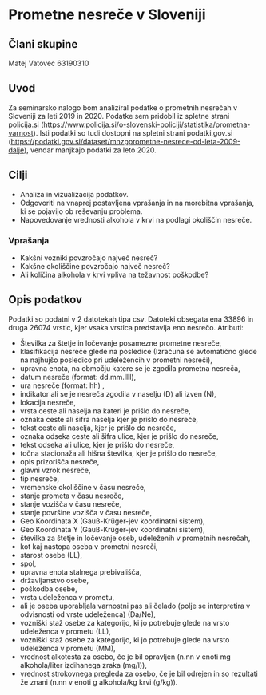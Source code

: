 # Prometne nesreče v Sloveniji

## Člani skupine
Matej Vatovec 63190310

## Uvod
Za seminarsko nalogo bom analiziral podatke o prometnih nesrečah v Sloveniji za leti 2019 in 2020. Podatke sem pridobil
iz spletne strani policija.si (https://www.policija.si/o-slovenski-policiji/statistika/prometna-varnost). Isti podatki so tudi dostopni
na spletni strani podatki.gov.si (https://podatki.gov.si/dataset/mnzpprometne-nesrece-od-leta-2009-dalje), vendar manjkajo podatki za leto 2020.


## Cilji
  * Analiza in vizualizacija podatkov.
  * Odgovoriti na vnaprej postavljena vprašanja in na morebitna vprašanja, ki se pojavijo ob reševanju problema.
  * Napovedovanje vrednosti alkohola v krvi na podlagi okoliščin nesreče.
  
  
  ### Vprašanja
  * Kakšni vozniki povzročajo največ nesreč?
  * Kakšne okoliščine povzročajo največ nesreč?
  * Ali količina alkohola v krvi vpliva na težavnost poškodbe?
  

## Opis podatkov
Podatki so podatni v 2 datotekah tipa csv. Datoteki obsegata ena 33896 in druga 26074 vrstic, kjer vsaka vrstica predstavlja eno nesrečo. Atributi:

* Številka za štetje in ločevanje posamezne prometne nesreče,
* klasifikacija nesreče glede na posledice (Izračuna se avtomatično glede na najhujšo posledico pri udeležencih v prometni nesreči),
* upravna enota, na območju katere se je zgodila prometna nesreča,
* datum nesreče (format: dd.mm.llll), 
* ura nesreče (format: hh) ,
* indikator ali se je nesreča zgodila v naselju (D) ali izven (N),
* lokacija nesreče,
* vrsta ceste ali naselja na kateri je prišlo do nesreče,
* oznaka ceste ali šifra naselja kjer je prišlo do nesreče,
* tekst ceste ali naselja, kjer je prišlo do nesreče,
* oznaka odseka ceste ali šifra ulice, kjer je prišlo do nesreče,
* tekst odseka ali ulice, kjer je prišlo do nesreče,
* točna stacionaža ali hišna številka, kjer je prišlo do nesreče,
* opis prizorišča nesreče,
* glavni vzrok nesreče,
* tip nesreče,
* vremenske okoliščine v času nesreče,
* stanje prometa v času nesreče,
* stanje vozišča v času nesreče,
* stanje površine vozišča v času nesreče,
* Geo Koordinata X (Gauß-Krüger-jev koordinatni sistem),
* Geo Koordinata Y (Gauß-Krüger-jev koordinatni sistem),
* številka za štetje in ločevanje oseb, udeleženih v prometnih nesrečah,
* kot kaj nastopa oseba v prometni nesreči,
* starost osebe (LL),
* spol,
* upravna enota stalnega prebivališča,
* državljanstvo osebe,
* poškodba osebe,
* vrsta udeleženca v prometu,
* ali je oseba uporabljala varnostni pas ali čelado (polje se interpretira v odvisnosti od vrste udeleženca) (Da/Ne),
* vozniški staž osebe za kategorijo, ki jo potrebuje glede na vrsto udeleženca v prometu (LL),
* vozniški staž osebe za kategorijo, ki jo potrebuje glede na vrsto udeleženca v prometu (MM),
* vrednost alkotesta za osebo, če je bil opravljen (n.nn v enoti mg alkohola/liter izdihanega zraka (mg/l)),
* vrednost strokovnega pregleda za osebo, če je bil odrejen in so rezultati že znani (n.nn v enoti g alkohola/kg krvi (g/kg)).
